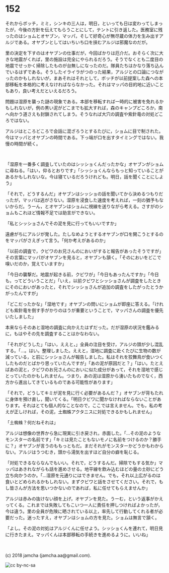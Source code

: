 # 152

それからボッチ，ミミ，シンキの三人は，明日，といっても日は変わってしまったが，今後の方針を伝えてもらうことにして，テントに引き返した。医務室に残ったのはショムとオヤブン，マッパ，そして好奇心が無尽蔵の体力を生み出すアルジである。オヤブンとしてはいちいち口を挟むアルジは邪魔なのだが。  

里の決定を下すのはオヤブンの仕事だが，今回ばかりは厄介だ。おそらく次に大きな地震がくれば，里の施設は完全にやられるだろう。そうでなくとも二度目の地震でせっかく掃除したものが台無しになったのだ。隊員たちはかなり落ち込んでいるはずである。そうしたイライラがつのった結果，アルジとの口論につながったのかもしれないが，まあそれはそれとして，ボッチが以前提案した森への本部移転を本格的に考えなければならなかった。それはマッパの目的地に近いこともあり，良い考えだといえるだろう。  

問題は湿原を襲った謎の現象である。本部を移転すれば一時的に被害を免れるかもしれないが，例の黒い泥がどこまでも拡大すれば，森のキャンプどころか，南へ向かう道さえも封鎖されてしまう。そうなれば大穴の調査や紫針竜の対処どころではない。  

アルジはところどころで会話に混ざろうとするたびに，ショムに目で制された。今はマッパとオヤブンの時間である。下っ端が口を出すタイミングではない。我慢の時間が続く。  

<br>  

「湿原を一番多く調査していたのはシッショくんだったかな」オヤブンがショムに尋ねる。「はい，仰るとおりです」「シッショくんならもっと知っていることがあるかもしれないな。今は寝ているだろうけれども。明日，話を聞くことにしよう」  

「それで，どうするんだ」オヤブンはシッショの話を聞いてから決めるつもりだったが，マッパは逃がさない。湿原を浸食した速度を考えれば，一刻の猶予もないからだ。うーん，とオヤブンはショムに視線を送りながら考える。さすがのショムもこれほど情報不足では助言ができない。  

「私とシッショさんでその泥を見に行ってもいいですか」  

遠慮がちにアルジが発した。たしなめようとするオヤブンが口を開こうとするのをマッパがさえぎって言う。「何か考えがあるのか」  

「以前の調査で，クビワのお兄さんのにおいがすると報告があったそうですが」その言葉にマッパがオヤブンを見ると，オヤブンも頷く。「そのにおいをどこで嗅いだのか，覚えていますか」  

「今日の襲撃だ。地震が起きる前，クビワが」「今日もあったんですか」「今日も，ってどういうことだ」「いえ，以前クビワとシッショさんが調査をしたときにそのにおいがあったと，それでシッショさんが追加の調査をしたがったとうかがったんですが」  

「どこだったかな」「湿地です」オヤブンの問いにショムが即座に答える。「けれども紫針竜を倒す手がかりのほうが重要ということで，マッパさんの調査を優先いたしました」  

本来ならそのあと湿地の調査に向かえたはずだった。だが湿原の状況を鑑みるに，もはやその先を調査することはかなわない。  

「それがどうした」「はい，ええと，」全員の注目を受け，アルジの頭が少し混乱する。「…。はい。整理しました。ええと，湿地に調査に赴くたびに生物の数が減っている，と前にシッショさんが報告しました。私はそれを狡舞鳥が食いつくしたものだとばかり思っていたんですが」「あの泥が原因だと？」「はい。たとえばあの泥と，クビワのお兄さんのにおいに似た成分があって，それを湿地で感じとっていたのかもしれません。つまり，あの泥は湿原から湧いたものでなく，西方から進出してきているものである可能性があります」  

「それで，どうしてキミが泥を見に行く必要があるんだ？」オヤブンが背もたれに身体を預け直し，聞いてくる。「明日クビワに聞かなければならないことがあります。それはとても個人的なことなので，ここでは言えません。でも，私の考えが正しければ，その泥，土蜘蛛アクタニスに対処できるかもしれません」  

「土蜘蛛？何だねそれは」  

アルジは想像の世界から急に現実に引き戻され，赤面した。「…その泥のようなモンスターの名前です」「キミは見たこともないモノに名前をつけるのか？勝手に？」オヤブンが言うのももっともだ。まだそれがモンスターかどうかもわからない。アルジはうつむき，頭から湯気を出すほど自分の癖を恥じる。  

「対処できるならなんでもいい。それで，どうするんだ。掃除でもする気か」マッパはあきれながらも話を進めさせる。地平線を飲み込むほどの量の土砂にどう立ち向かうのか。「…湿原を元通りにはできません。でも，それ以上広がるのは食いとどめられるかもしれない。まずクビワと話をさせてください。それで，もし皆さんが方法を思いつかないのであれば，私に任せてもらえませんか」  

アルジは赤みの抜けない顔を上げ，オヤブンを見た。うーむ，という返事がかえってくる。これまでは失敗してもこいつ一人に責任を押しつければよかったが，今は違う。里の全員が危険に晒されている以上，率先して行動してくれる者が必要だった。迷ったすえ，オヤブンはショムの方を見た。ショムは無言で頷く。  

「よし。その泥の対処はアルジくんに任せよう。シッショくんを連れて，明日見に行きたまえ。マッパくんは本部移転の手続きを進めるように。いいね」  

<br>  
<br>  
(c) 2018 jamcha (jamcha.aa@gmail.com).  

![cc by-nc-sa](https://i.creativecommons.org/l/by-nc-sa/4.0/88x31.png)
